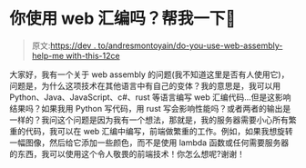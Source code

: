# 你使用 web 汇编吗？帮我一下🐙

> 原文:[https://dev . to/andresmontoyain/do-you-use-web-assembly-help-me with-this-12ce](https://dev.to/andresmontoyain/do-you-use-web-assembly-help-me-with-this-12ce)

大家好，我有一个关于 web assembly 的问题(我不知道这里是否有人使用它)，问题是，为什么这项技术在其他语言中有自己的变体？我的意思是，我可以用 Python、Java、JavaScript、c#、rust 等语言编写 web 汇编代码...但是这影响结果吗？如果我用 Python 写代码，用 rust 写会影响性能吗？或者两者的输出是一样的？我问这个问题是因为我有一个想法，那就是，我的服务器需要小心所有繁重的代码，我可以在 web 汇编中编写，前端做繁重的工作。例如，如果我想旋转一幅图像，然后给它添加一些颜色，而不是使用 lambda 函数或任何需要服务器的东西，我可以使用这个令人敬畏的前端技术！你怎么想呢?谢谢！